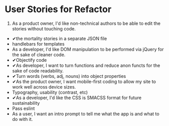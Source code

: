 # User Stories for Refactor

1. As a product owner, I'd like non-technical authors to be able to edit the stories without touching code.
  * ✔the mortality stories in a separate JSON file
  * handlebars for templates
* As a developer, I'd like DOM manipulation to be performed via jQuery for the sake of cleaner code.
* ✔Objectify code
 * ✔As developer, I want to turn functions and reduce anon functs for the sake of code readability.
 * ✔Turn words (verbs, adj, nouns) into object properties
* ✔As the product owner, I want mobile-first coding to allow my site to work well across device sizes.
* Typography, usability (contrast, etc)
* ✔As a developer, I'd like the CSS is SMACSS format for future sustainability
* Pass eslint
* As a user, I want an intro prompt to tell me what the app is and what to do with it.
